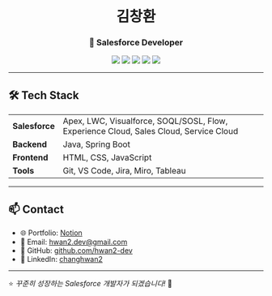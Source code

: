 <h1 align="center">김창환</h1>
<h3 align="center">🚀 Salesforce Developer</h3>

<p align="center">
  <img src="https://img.shields.io/badge/Salesforce-00A1E0?style=flat&logo=Salesforce&logoColor=white" />
  <img src="https://img.shields.io/badge/Apex-009EDB?style=flat&logo=Salesforce&logoColor=white" />
  <img src="https://img.shields.io/badge/LWC-FF9900?style=flat&logo=Lightning&logoColor=white" />
  <img src="https://img.shields.io/badge/Java-007396?style=flat&logo=Java&logoColor=white" />
  <img src="https://img.shields.io/badge/Spring%20Boot-6DB33F?style=flat&logo=Spring&logoColor=white" />
</p>

---

<h2>🛠 Tech Stack</h2>
<table>
  <tr>
    <td><b>Salesforce</b></td>
    <td>Apex, LWC, Visualforce, SOQL/SOSL, Flow, Experience Cloud, Sales Cloud, Service Cloud</td>
  </tr>
  <tr>
    <td><b>Backend</b></td>
    <td>Java, Spring Boot</td>
  </tr>
  <tr>
    <td><b>Frontend</b></td>
    <td>HTML, CSS, JavaScript</td>
  </tr>
  <tr>
    <td><b>Tools</b></td>
    <td>Git, VS Code, Jira, Miro, Tableau</td>
  </tr>
</table>

---

<h2>📫 Contact</h2>
<ul>
  <li>🌐 Portfolio: <a href="https://tourmaline-echinacea-091.notion.site/Salesforce-Developer-1b38485ec5408067b037c9ad13ee1580?pvs=4">Notion</a></li>
  <li>📧 Email: <a href="mailto:hwan2.dev@gmail.com">hwan2.dev@gmail.com</a></li>
  <li>🐙 GitHub: <a href="http://github.com/hwan2-dev">github.com/hwan2-dev</a></li>
  <li>💼 LinkedIn: <a href="https://linkedin.com/in/changhwan2">changhwan2</a></li>
</ul>

---
⭐️ <i>꾸준히 성장하는 Salesforce 개발자가 되겠습니다!</i> 🚀

